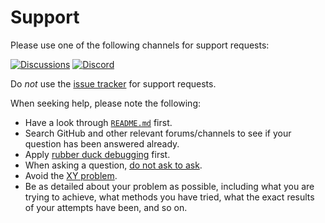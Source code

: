 # Support

Please use one of the following channels for support requests:

[![Discussions](https://img.shields.io/github/discussions/vezel-dev/niru?color=teal)](https://github.com/vezel-dev/niru/discussions/categories/questions)
[![Discord](https://img.shields.io/discord/960716713136095232?color=peru&label=discord)](https://discord.gg/SdBCrRuNxY)

Do *not* use the
[issue tracker](https://github.com/vezel-dev/niru/issues) for support requests.

When seeking help, please note the following:

* Have a look through [`README.md`](README.md) first.
* Search GitHub and other relevant forums/channels to see if your question has
  been answered already.
* Apply [rubber duck debugging](https://rubberduckdebugging.com) first.
* When asking a question, [do not ask to ask](https://dontasktoask.com).
* Avoid the [XY problem](https://xyproblem.info).
* Be as detailed about your problem as possible, including what you are trying
  to achieve, what methods you have tried, what the exact results of your
  attempts have been, and so on.
